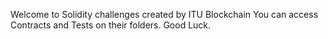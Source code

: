 Welcome to Solidity challenges created by ITU Blockchain
You can access Contracts and Tests on their folders. 
Good Luck.
